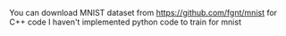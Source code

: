 You can download MNIST dataset from https://github.com/fgnt/mnist for C++ code
I haven't implemented python code to train for mnist
